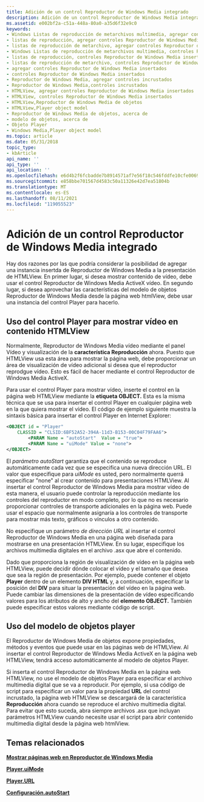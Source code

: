 ```yaml
---
title: Adición de un control Reproductor de Windows Media integrado
description: Adición de un control Reproductor de Windows Media integrado
ms.assetid: e002bf2a-c51a-448a-80a0-a35d6f32e9c0
keywords:
- Windows Listas de reproducción de metarchivos multimedia, agregar controles Reproductor de Windows Media insertados
- listas de reproducción, agregar controles Reproductor de Windows Media integrados
- listas de reproducción de metarchivo, agregar controles Reproductor de Windows Media insertados
- Windows Listas de reproducción de metarchivos multimedia, controles Reproductor de Windows Media insertados
- listas de reproducción, controles Reproductor de Windows Media insertados
- listas de reproducción de metarchivo, controles Reproductor de Windows Media insertados
- agregar controles Reproductor de Windows Media insertados
- controles Reproductor de Windows Media insertados
- Reproductor de Windows Media, agregar controles incrustados
- Reproductor de Windows Media,controles incrustados
- HTMLView, agregar controles Reproductor de Windows Media insertados
- HTMLView, controles Reproductor de Windows Media insertados
- HTMLView,Reproductor de Windows Media de objetos
- HTMLView,Player object model
- Reproductor de Windows Media de objetos, acerca de
- modelo de objetos, acerca de
- Objeto Player
- Windows Media,Player object model
ms.topic: article
ms.date: 05/31/2018
topic_type:
- kbArticle
api_name: ''
api_type: ''
api_location: ''
ms.openlocfilehash: e6d4b2f6fcbadde7b8914571af7e56f18c546fddfe10cfe0069e795f6f275e39
ms.sourcegitcommit: e858bbe701567d4583c50a11326e42d7ea51804b
ms.translationtype: MT
ms.contentlocale: es-ES
ms.lasthandoff: 08/11/2021
ms.locfileid: "119055523"
---
```

# <a name="adding-an-embedded-windows-media-player-control"></a>Adición de un control Reproductor de Windows Media integrado

Hay dos razones por las que podría considerar la posibilidad de agregar una instancia insertda de Reproductor de Windows Media a la presentación de HTMLView. En primer lugar, si desea mostrar contenido de vídeo, debe usar el control Reproductor de Windows Media ActiveX vídeo. En segundo lugar, si desea aprovechar las características del modelo de objetos Reproductor de Windows Media desde la página web htmlView, debe usar una instancia del control Player para hacerlo.

## <a name="using-the-player-control-to-display-video-in-htmlview-content"></a>Uso del control Player para mostrar vídeo en contenido HTMLView

Normalmente, Reproductor de Windows Media vídeo mediante el panel Vídeo y visualización de la **característica Reproducción** ahora. Puesto que HTMLView usa esta área para mostrar la página web, debe proporcionar un área de visualización de vídeo adicional si desea que el reproductor reprodgue vídeo. Esto es fácil de hacer mediante el control Reproductor de Windows Media ActiveX.

Para usar el control Player para mostrar vídeo, inserte el control en la página web HTMLView mediante la **etiqueta OBJECT.** Esta es la misma técnica que se usa para insertar el control Player en cualquier página web en la que quiera mostrar el vídeo. El código de ejemplo siguiente muestra la sintaxis básica para insertar el control Player en Internet Explorer:


```XML
<OBJECT id = "Player" 
    CLASSID = "CLSID:6BF52A52-394A-11d3-B153-00C04F79FAA6"> 
        <PARAM Name = "autoStart"  Value = "true">
        <PARAM Name = "uiMode" Value = "none">
</OBJECT>

```



El *parámetro autoStart* garantiza que el contenido se reproduce automáticamente cada vez que se especifica una nueva dirección URL. El valor que especifique para *uiMode* es usted, pero normalmente querrá especificar "none" al crear contenido para presentaciones HTMLView. Al insertar el control Reproductor de Windows Media para mostrar vídeo de esta manera, el usuario puede controlar la reproducción mediante los controles del reproductor en modo completo, por lo que no es necesario proporcionar controles de transporte adicionales en la página web. Puede usar el espacio que normalmente asignaría a los controles de transporte para mostrar más texto, gráficos o vínculos a otro contenido.

No especifique un parámetro *de dirección URL* al insertar el control Reproductor de Windows Media en una página web diseñada para mostrarse en una presentación HTMLView. En su lugar, especifique los archivos multimedia digitales en el archivo .asx que abre el contenido.

Dado que proporciona la región de visualización de vídeo en la página web HTMLView, puede decidir dónde colocar el vídeo y el tamaño que desea que sea la región de presentación. Por ejemplo, puede contener el objeto **Player** dentro de un elemento **DIV HTML** y, a continuación, especificar la posición del **DIV** para situar la presentación del vídeo en la página web. Puede cambiar las dimensiones de la presentación de vídeo especificando valores para los atributos de alto y ancho del **elemento OBJECT.** También puede especificar estos valores mediante código de script.

## <a name="using-the-player-object-model"></a>Uso del modelo de objetos player

El Reproductor de Windows Media de objetos expone propiedades, métodos y eventos que puede usar en las páginas web de HTMLView. Al insertar el control Reproductor de Windows Media ActiveX en la página web HTMLView, tendrá acceso automáticamente al modelo de objetos Player.

Si inserta el control Reproductor de Windows Media en la página web HTMLView, no use el modelo de objetos Player para especificar el archivo multimedia digital que se va a reproducir. Por ejemplo, si usa código de script para especificar un valor para la propiedad **URL** del control incrustado, la página web HTMLView se descargará de la característica **Reproducción** ahora cuando se reproduce el archivo multimedia digital. Para evitar que esto suceda, abra siempre archivos .asx que incluyan parámetros HTMLView cuando necesite usar el script para abrir contenido multimedia digital desde la página web htmlView.

## <a name="related-topics"></a>Temas relacionados

<dl> <dt>

[**Mostrar páginas web en Reproductor de Windows Media**](displaying-web-pages-in-windows-media-player.md)
</dt> <dt>

[**Player.uiMode**](player-uimode.md)
</dt> <dt>

[**Player.URL**](player-url.md)
</dt> <dt>

[**Configuración.autoStart**](settings-autostart.md)
</dt> </dl>

 

 




